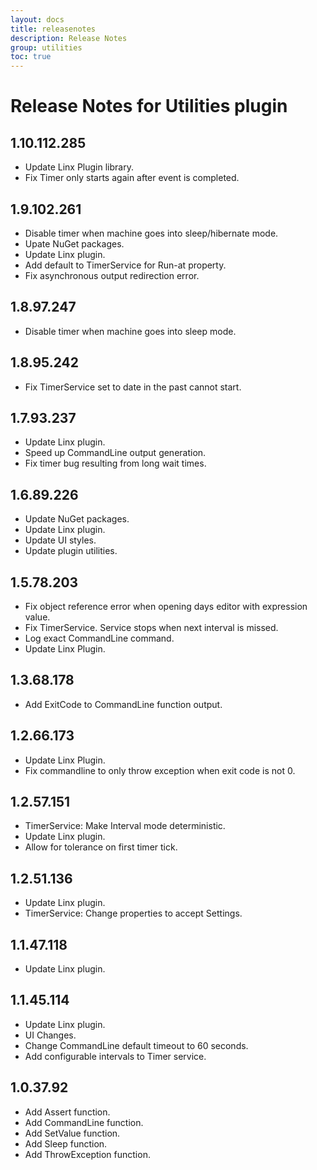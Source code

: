 ```yaml
---
layout: docs
title: releasenotes
description: Release Notes
group: utilities
toc: true
---
```

# Release Notes for Utilities plugin
<a id="1_10_112_285"></a>
## 1.10.112.285
- Update Linx Plugin library.
- Fix Timer only starts again after event is completed.

<a id="1_9_102_261"></a>
## 1.9.102.261
- Disable timer when machine goes into sleep/hibernate mode.
- Upate NuGet packages.
- Update Linx plugin.
- Add default to TimerService for Run-at property.
- Fix asynchronous output redirection error.
<a id="1_8_97_247"></a>
## 1.8.97.247
- Disable timer when machine goes into sleep mode.
<a id="1_8_95_242"></a>
## 1.8.95.242
- Fix TimerService set to date in the past cannot start.
<a id="1_7_93_237"></a>
## 1.7.93.237
- Update Linx plugin.
- Speed up CommandLine output generation.
- Fix timer bug resulting from long wait times.
<a id="1_6_89_226"></a>
## 1.6.89.226
- Update NuGet packages.
- Update Linx plugin.
- Update UI styles.
- Update plugin utilities.
<a id="1_5_78_203"></a>
## 1.5.78.203
- Fix object reference error when opening days editor with expression value.
- Fix TimerService. Service stops when next interval is missed.
- Log exact CommandLine command.
- Update Linx Plugin.
<a id="1_3_68_178"></a>
## 1.3.68.178
- Add ExitCode to CommandLine function output.
<a id="1_2_66_173"></a>
## 1.2.66.173
- Update Linx Plugin.
- Fix commandline to only throw exception when exit code is not 0.
<a id="1_2_57_151"></a>
## 1.2.57.151
- TimerService: Make Interval mode deterministic.
- Update Linx plugin.
- Allow for tolerance on first timer tick.
<a id="1_2_51_136"></a>
## 1.2.51.136
- Update Linx plugin.
- TimerService: Change properties to accept Settings.
<a id="1_1_47_118"></a>
## 1.1.47.118
- Update Linx plugin.
<a id="1_1_45_114"></a>
## 1.1.45.114
- Update Linx plugin.
- UI Changes.
- Change CommandLine default timeout to 60 seconds.
- Add configurable intervals to Timer service.
<a id="1_0_37_92"></a>
## 1.0.37.92
- Add Assert function.
- Add CommandLine function.
- Add SetValue function.
- Add Sleep function.
- Add ThrowException function.
